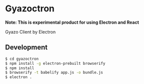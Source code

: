 # Gyazoctron

**Note: This is experimental product for using Electron and React**

Gyazo Client by Electron

## Development

```sh
$ cd gyazoctron
$ npm install -g electron-prebuilt browserify
$ npm install
$ browserify -t babelify app.js -o bundle.js
$ electron .
```
